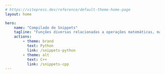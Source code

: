 ```yaml
---
# https://vitepress.dev/reference/default-theme-home-page
layout: home

hero:
    name: "Compilado de Snippets"
    tagline: "Funções diversas relacionadas a operações matemáticas, manipulação de strings, listas, dicionários, etc. (com ajuda da OpenAI)"
    actions:
        - theme: brand
          text: Python
          link: /snippets-python
        - theme: alt
          text: C++
          link: /snippets-cpp
---
```

